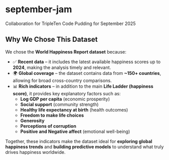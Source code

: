 # september-jam

Collaboration for TripleTen Code Pudding for September 2025

## Why We Chose This Dataset

We chose the **World Happiness Report dataset** because:

- ✅ **Recent data** – it includes the latest available happiness scores up to **2024**, making the analysis timely and relevant.
- 🌍 **Global coverage** – the dataset contains data from **~150+ countries**, allowing for broad cross-country comparisons.
- 📊 **Rich indicators** – in addition to the main **Life Ladder (happiness score)**, it provides key explanatory factors such as:
  - **Log GDP per capita** (economic prosperity)
  - **Social support** (community strength)
  - **Healthy life expectancy at birth** (health outcomes)
  - **Freedom to make life choices**
  - **Generosity**
  - **Perceptions of corruption**
  - **Positive and Negative affect** (emotional well-being)

Together, these indicators make the dataset ideal for **exploring global happiness trends** and **building predictive models** to understand what truly drives happiness worldwide.
